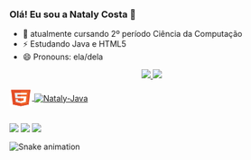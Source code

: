 ### Olá! Eu sou a Nataly Costa 👋

- 🌱 atualmente cursando 2º período Ciência da Computação
- ⚡ Estudando Java e HTML5
- 😄 Pronouns: ela/dela

<div align="center">
   <a href="https://beacons.ai/Nataly-Costaa">
   <img height="180em" src="https://github-readme-stats.vercel.app/api?username=Nataly-Costaa&show_icons=true&theme=dark&include_all_commits=true&count_private=true"/>
   <img height="180em" src="https://github-readme-stats.vercel.app/api/top-langs/?username=Nataly-Costaa&layout=compact&langs_count=7&theme=dark"/>
</div>
<div style="display: inline_block"><br>  
   <img align="center" alt="Nataly-HTML" height="30" width="40" src="https://raw.githubusercontent.com/devicons/devicon/master/icons/html5/html5-original.svg">
   <img align="center" alt="Nataly-Java" height="30" width="40" src="https://cdn.jsdelivr.net/gh/devicons/devicon/icons/java/java-original.svg" />
 
</div>
    
  
 ##
  
 <div>
    <a href="https://www.instagram.com/natalycostaa/" target="_blank"><img src="https://img.shields.io/badge/-Instagram-%23E4405F?style=for-the-badge&logo=instagram&logoColor=white" target="_blank"></a>
    <a href="https://www.linkedin.com/in/nataly-costa-2b7784211/" target="_blank"><img src="https://img.shields.io/badge/-LinkedIn-%230077B5?style=for-the-badge&logo=linkedin&logoColor=white" target="_blank"></a>
  <a href=mailto:natalynaty653@gmail.com><img src="https://img.shields.io/badge/Gmail-D14836?style=for-the-badge&logo=gmail&logoColor=white" target="_blank"></a>
</div>   
   
   ![Snake animation](https://github.com/Nataly-Costaa/Nataly-Costaa/blob/output/github-contribution-grid-snake.svg)
